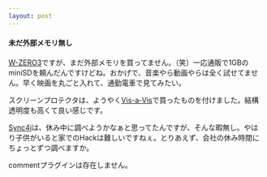 ```yaml
---
layout: post
---
```

<h4>未だ外部メモリ無し</h4>
<p><a href="/?page=SHARP+WS003SH" class="wikipage">W-ZERO3</a>ですが、まだ外部メモリを買ってません。（笑）一応通販で1GBのminiSDを頼んだんですけどね。おかげで、音楽やら動画やらは全く試せてません。早く映画を丸ごと入れて、通勤電車で見てみたい。</p>
<p>スクリーンプロテクタは、ようやく<a href="http://www.visavis.jp/">Vis-a-Vis</a>で買ったものを付けました。結構透明度も高くて良い感じです。</p>
<p><a href="http://www.sync4j.org">Sync4j</a>は、休み中に調べようかなぁと思ってたんですが、そんな暇無し。やはり子供がいると家でのHackは難しいですねぇ。とりあえず、会社の休み時間にちょっとずつ調べますか。</p>
<p><span class="error">commentプラグインは存在しません。</span> </p>
